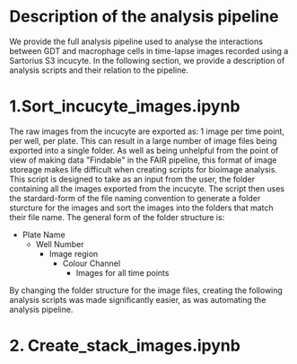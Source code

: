 # Description of the analysis pipeline

We provide the full analysis pipeline used to analyse the interactions between GDT and macrophage cells in time-lapse images recorded using a Sartorius S3 incucyte. In the following section, we provide a description of analysis scripts and their relation to the pipeline.  

# 1.Sort_incucyte_images.ipynb 
The raw images from the incucyte are exported as: 1 image per time point, per well, per plate. This can result in a large number of image files being exported into a single folder. As well as being unhelpful from the point of view of making data "Findable" in the FAIR pipeline, this format of image storeage makes life difficult when creating scripts for bioimage analysis. This script is designed to take as an input from the user, the folder containing all the images exported from the incucyte. The script then uses the stardard-form of the file naming convention to generate a folder sturcture for the images and sort the images into the folders that match their file name. The general form of the folder structure is: 
  - Plate Name
      - Well Number
          - Image region
              - Colour Channel
                  - Images for all time points

By changing the folder structure for the image files, creating the following analysis scripts was made significantly easier, as was automating the analysis pipeline. 


# 2. Create_stack_images.ipynb 
